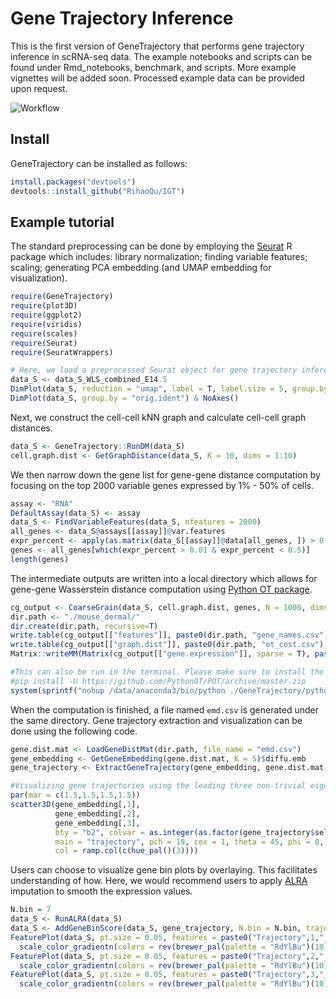 # Gene Trajectory Inference

This is the first version of GeneTrajectory that performs gene trajectory inference in scRNA-seq data. The example notebooks and scripts can be found under Rmd_notebooks, benchmark, and scripts.
More example vignettes will be added soon. Processed example data can be provided upon request.

![Workflow](https://github.com/RihaoQu/IGT/blob/master/images/GT_workflow.png)

## Install

GeneTrajectory can be installed as follows:

```r
install.packages("devtools")
devtools::install_github("RihaoQu/IGT")
```
## Example tutorial

The standard preprocessing can be done by employing the [Seurat](https://satijalab.org/seurat/articles/pbmc3k_tutorial.html) R package which includes: library normalization; finding variable features; scaling; generating PCA embedding (and UMAP embedding for visualization).

```r
require(GeneTrajectory)
require(plot3D)
require(ggplot2)
require(viridis)
require(scales)
require(Seurat)
require(SeuratWrappers)

# Here, we load a preprocessed Seurat object for gene trajectory inference.
data_S <- data_S_WLS_combined_E14.5
DimPlot(data_S, reduction = "umap", label = T, label.size = 5, group.by = "cell_type") & NoAxes()
DimPlot(data_S, group.by = "orig.ident") & NoAxes()
```

Next, we construct the cell-cell kNN graph and calculate cell-cell graph distances.
```r
data_S <- GeneTrajectory::RunDM(data_S)
cell.graph.dist <- GetGraphDistance(data_S, K = 10, dims = 1:10)
```

We then narrow down the gene list for gene-gene distance computation by focusing on the top 2000 variable genes expressed by 1% - 50% of cells. 

```r
assay <- "RNA"
DefaultAssay(data_S) <- assay
data_S <- FindVariableFeatures(data_S, nfeatures = 2000)
all_genes <- data_S@assays[[assay]]@var.features
expr_percent <- apply(as.matrix(data_S[[assay]]@data[all_genes, ]) > 0, 1, sum)/ncol(data_S)
genes <- all_genes[which(expr_percent > 0.01 & expr_percent < 0.5)]
length(genes)
```

The intermediate outputs are written into a local directory which allows for gene-gene Wasserstein distance computation using [Python OT package](https://pythonot.github.io/).
```r
cg_output <- CoarseGrain(data_S, cell.graph.dist, genes, N = 1000, dims = 1:10)
dir.path <- "./mouse_dermal/"
dir.create(dir.path, recursive=T)
write.table(cg_output[["features"]], paste0(dir.path, "gene_names.csv"), row.names = F, col.names = F, sep = ",")
write.table(cg_output[["graph.dist"]], paste0(dir.path, "ot_cost.csv"), row.names = F, col.names = F, sep = ",")
Matrix::writeMM(Matrix(cg_output[["gene.expression"]], sparse = T), paste0(dir.path, "gene_expression.mtx"))

#This can also be run in the terminal. Please make sure to install the latest version of POT module (python), using the following:
#pip install -U https://github.com/PythonOT/POT/archive/master.zip
system(sprintf("nohup /data/anaconda3/bin/python ./GeneTrajectory/python/gene_distance_cal_parallel.py %s &", dir.path))
```

When the computation is finished, a file named `emd.csv` is generated under the same directory. Gene trajectory extraction and visualization can be done using the following code.

```r
gene.dist.mat <- LoadGeneDistMat(dir.path, file_name = "emd.csv")
gene_embedding <- GetGeneEmbedding(gene.dist.mat, K = 5)$diffu.emb
gene_trajectory <- ExtractGeneTrajectory(gene_embedding, gene.dist.mat, N = 3, t.list = c(9,16,5), K = 5)

#Visualizing gene trajectories using the leading three non-trivial eigenvectors.
par(mar = c(1.5,1.5,1.5,1.5))
scatter3D(gene_embedding[,1],
          gene_embedding[,2],
          gene_embedding[,3],
          bty = "b2", colvar = as.integer(as.factor(gene_trajectory$selected))-1,
          main = "trajectory", pch = 19, cex = 1, theta = 45, phi = 0,
          col = ramp.col(c(hue_pal()(3))))
```

Users can choose to visualize gene bin plots by overlaying. This facilitates understanding of how. Here, we would recommend users to apply [ALRA](https://github.com/KlugerLab/ALRA/blob/master/README.md) imputation to smooth the expression values.
```r
N.bin = 7
data_S <- RunALRA(data_S)
data_S <- AddGeneBinScore(data_S, gene_trajectory, N.bin = N.bin, trajectories = 1:3, assay = "alra")
FeaturePlot(data_S, pt.size = 0.05, features = paste0("Trajectory",1,"_genes", 1:N.bin), ncol = N.bin, order = T) &
  scale_color_gradientn(colors = rev(brewer_pal(palette = "RdYlBu")(10))) & NoLegend() & NoAxes()
FeaturePlot(data_S, pt.size = 0.05, features = paste0("Trajectory",2,"_genes", 1:N.bin), ncol = N.bin, order = T) &
  scale_color_gradientn(colors = rev(brewer_pal(palette = "RdYlBu")(10))) & NoLegend() & NoAxes()
FeaturePlot(data_S, pt.size = 0.05, features = paste0("Trajectory",3,"_genes", 1:N.bin), ncol = N.bin, order = T) &
  scale_color_gradientn(colors = rev(brewer_pal(palette = "RdYlBu")(10))) & NoLegend() & NoAxes()
```





